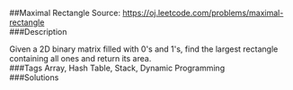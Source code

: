 ##Maximal Rectangle
Source: https://oj.leetcode.com/problems/maximal-rectangle  
###Description

                

Given a 2D binary matrix filled with 0's and 1's, find the largest rectangle containing all ones and return its area.  
###Tags
Array, Hash Table, Stack, Dynamic Programming  
###Solutions